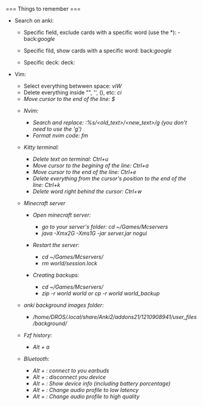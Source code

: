 === Things to remember ===

- Search on anki:
    - Specific field, exclude cards with a specific word (use the *): -back:*google*

    - Specific fild, show cards with a specific word: back:*google*

    - Specific deck: deck:<deck-name>

- Vim:
    - Select everything betwwen space: *viW*
    - Delete everything inside "", '', (), etc: *ci<object surrounding the text>*
    - Move cursor to the end of the line: *$*

- Nvim:
    - Search and replace: *:%s/<old_text>/<new_text>/g* (you don't need to use the 'g')
    - Format nvim code: *<leader>fm*

- Kitty terminal:
    - Delete text on terminal: *Ctrl+u*
    - Move cursor to the begining of the line: *Ctrl+a*
    - Move cursor to the end of the line: *Ctrl+e*
    - Delete everything from the cursor's position to the end of the line: *Ctrl+k*
    - Delete word right behind the cursor: *Ctrl+w*

- Minecraft server
    - Open minecraft server:
        - go to your server's folder: cd ~/Games/Mcservers
        - java -Xmx2G -Xms1G -jar server.jar nogui

    - Restart the server:
        - cd ~/Games/Mcservers/
        - rm world/session.lock

    - Creating backups:
        - cd ~/Games/Mcservers/ 
        - zip -r world world or cp -r world world_backup

- anki background images folder:
    - /home/DROS/.local/share/Anki2/addons21/1210908941/user_files/background/

- Fzf history:
    - Alt + a

- Bluetooth:
    - Alt + <F1>: connect to you earbuds
    - Alt + <F2>: disconnect you device
    - Alt + <F3>: Show device info (including battery porcentage)
    - Alt + <F4>: Change audio profile to low latency
    - Alt + <F5>: Change audio profile to high quality
